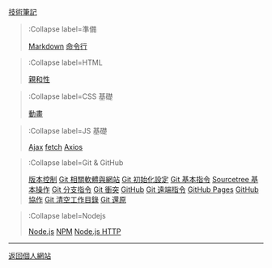 [技術筆記](/)

> :Collapse label=準備
>
> [Markdown](/preparation/markdown)
> [命令行](/preparation/command-line)

> :Collapse label=HTML
>
> [親和性](/html/accessibility)

> :Collapse label=CSS 基礎
>
> [動畫](/css/animation)
<!-- > [Background](/css/background)
> [權重](/css/specificity)
> [Flex](/css/flex)
> [RWD](/css/rwd) -->
<!-- > [動畫練習](/css/animation-practice) -->

> :Collapse label=JS 基礎
>
> [Ajax](/js/ajax)
> [fetch](/js/fetch)
> [Axios](/js/axios)

> :Collapse label=Git & GitHub
>
> [版本控制](/git/version-control)
> [Git 相關軟體與網站](/git/softwares-websites)
> [Git 初始化設定](/git/settings)
> [Git 基本指令](/git/basic-commands)
> [Sourcetree 基本操作](/git/sourcetree)
> [Git 分支指令](/git/branch-commands)
> [Git 衝突](/git/conflicts)
> [GitHub](/git/github)
> [Git 遠端指令](/git/remote-commands)
> [GitHub Pages](/git/github-pages)
> [GitHub 協作](/git/github-collaboration)
> [Git 清空工作目錄](/git/clean)
> [Git 還原](/git/restore)

<!-- > :Collapse label=CSS 進階
>
> [SASS](/css/sass) -->

<!-- > :Collapse label=JS 進階
>
> 整理中 -->

<!-- > :Collapse label=主流框架
>
> 整理中 -->

> :Collapse label=Nodejs
>
> [Node.js](/nodejs/nodejs)
> [NPM](/nodejs/npm)
> [Node.js HTTP](/nodejs/http)

<!-- > :Collapse label=延伸
>
> 整理中 -->

<!-- > :Collapse label=Build Tools
>
> 整理中 -->

---

[返回個人網站](https://tzuhanchen.github.io)
